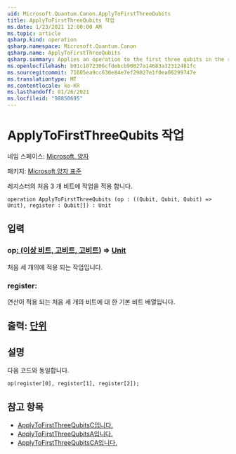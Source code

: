 ```yaml
---
uid: Microsoft.Quantum.Canon.ApplyToFirstThreeQubits
title: ApplyToFirstThreeQubits 작업
ms.date: 1/23/2021 12:00:00 AM
ms.topic: article
qsharp.kind: operation
qsharp.namespace: Microsoft.Quantum.Canon
qsharp.name: ApplyToFirstThreeQubits
qsharp.summary: Applies an operation to the first three qubits in the register.
ms.openlocfilehash: b01c1072306cfdebcb90827a14683a32312481fc
ms.sourcegitcommit: 71605ea9cc630e84e7ef29027e1f0ea06299747e
ms.translationtype: MT
ms.contentlocale: ko-KR
ms.lasthandoff: 01/26/2021
ms.locfileid: "98850695"
---
```

# <a name="applytofirstthreequbits-operation"></a>ApplyToFirstThreeQubits 작업

네임 스페이스: [Microsoft. 양자](xref:Microsoft.Quantum.Canon)

패키지: [Microsoft 양자 표준](https://nuget.org/packages/Microsoft.Quantum.Standard)


레지스터의 처음 3 개 비트에 작업을 적용 합니다.

```qsharp
operation ApplyToFirstThreeQubits (op : ((Qubit, Qubit, Qubit) => Unit), register : Qubit[]) : Unit
```


## <a name="input"></a>입력

### <a name="op--qubitqubitqubit--unit"></a>op[: (이상 비트, 고](xref:microsoft.quantum.lang-ref.qubit)[비트, 고](xref:microsoft.quantum.lang-ref.qubit)[비트](xref:microsoft.quantum.lang-ref.qubit)) => [Unit](xref:microsoft.quantum.lang-ref.unit) 

처음 세 개의에 적용 되는 작업입니다.


### <a name="register--qubit"></a>register: [](xref:microsoft.quantum.lang-ref.qubit)

연산이 적용 되는 처음 세 개의 비트에 대 한 기본 비트 배열입니다.



## <a name="output--unit"></a>출력: [단위](xref:microsoft.quantum.lang-ref.unit)



## <a name="remarks"></a>설명

다음 코드와 동일합니다.

```qsharp
op(register[0], register[1], register[2]);
```

## <a name="see-also"></a>참고 항목

- [ApplyToFirstThreeQubitsC입니다.](xref:Microsoft.Quantum.Canon.ApplyToFirstThreeQubitsC)
- [ApplyToFirstThreeQubitsA입니다.](xref:Microsoft.Quantum.Canon.ApplyToFirstThreeQubitsA)
- [ApplyToFirstThreeQubitsCA입니다.](xref:Microsoft.Quantum.Canon.ApplyToFirstThreeQubitsCA)